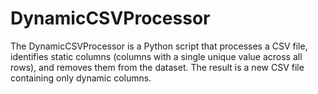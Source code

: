 # DynamicCSVProcessor
The DynamicCSVProcessor is a Python script that processes a CSV file, identifies static columns (columns with a single unique value across all rows), and removes them from the dataset. The result is a new CSV file containing only dynamic columns.

